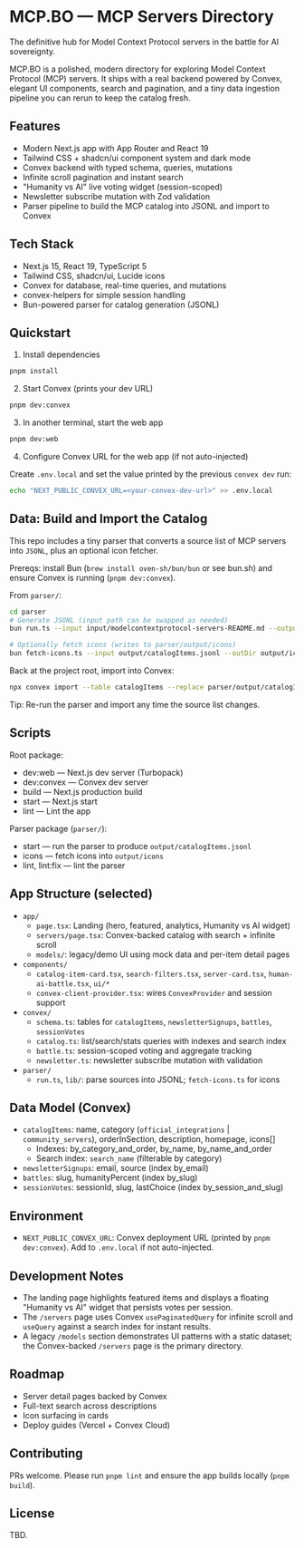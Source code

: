 # MCP.BO — MCP Servers Directory

The definitive hub for Model Context Protocol servers in the battle for AI sovereignty.

MCP.BO is a polished, modern directory for exploring Model Context Protocol (MCP) servers. It ships with a real backend powered by Convex, elegant UI components, search and pagination, and a tiny data ingestion pipeline you can rerun to keep the catalog fresh.


## Features

- Modern Next.js app with App Router and React 19
- Tailwind CSS + shadcn/ui component system and dark mode
- Convex backend with typed schema, queries, mutations
- Infinite scroll pagination and instant search
- "Humanity vs AI" live voting widget (session-scoped)
- Newsletter subscribe mutation with Zod validation
- Parser pipeline to build the MCP catalog into JSONL and import to Convex


## Tech Stack

- Next.js 15, React 19, TypeScript 5
- Tailwind CSS, shadcn/ui, Lucide icons
- Convex for database, real-time queries, and mutations
- convex-helpers for simple session handling
- Bun-powered parser for catalog generation (JSONL)


## Quickstart

1) Install dependencies

```bash
pnpm install
```

2) Start Convex (prints your dev URL)

```bash
pnpm dev:convex
```

3) In another terminal, start the web app

```bash
pnpm dev:web
```

4) Configure Convex URL for the web app (if not auto-injected)

Create `.env.local` and set the value printed by the previous `convex dev` run:

```bash
echo "NEXT_PUBLIC_CONVEX_URL=<your-convex-dev-url>" >> .env.local
```


## Data: Build and Import the Catalog

This repo includes a tiny parser that converts a source list of MCP servers into `JSONL`, plus an optional icon fetcher.

Prereqs: install Bun (`brew install oven-sh/bun/bun` or see bun.sh) and ensure Convex is running (`pnpm dev:convex`).

From `parser/`:

```bash
cd parser
# Generate JSONL (input path can be swapped as needed)
bun run.ts --input input/modelcontextprotocol-servers-README.md --output output/catalogItems.jsonl

# Optionally fetch icons (writes to parser/output/icons)
bun fetch-icons.ts --input output/catalogItems.jsonl --outDir output/icons
```

Back at the project root, import into Convex:

```bash
npx convex import --table catalogItems --replace parser/output/catalogItems.jsonl
```

Tip: Re-run the parser and import any time the source list changes.


## Scripts

Root package:

- dev:web — Next.js dev server (Turbopack)
- dev:convex — Convex dev server
- build — Next.js production build
- start — Next.js start
- lint — Lint the app

Parser package (`parser/`):

- start — run the parser to produce `output/catalogItems.jsonl`
- icons — fetch icons into `output/icons`
- lint, lint:fix — lint the parser


## App Structure (selected)

- `app/`
  - `page.tsx`: Landing (hero, featured, analytics, Humanity vs AI widget)
  - `servers/page.tsx`: Convex-backed catalog with search + infinite scroll
  - `models/`: legacy/demo UI using mock data and per-item detail pages
- `components/`
  - `catalog-item-card.tsx`, `search-filters.tsx`, `server-card.tsx`, `human-ai-battle.tsx`, `ui/*`
  - `convex-client-provider.tsx`: wires `ConvexProvider` and session support
- `convex/`
  - `schema.ts`: tables for `catalogItems`, `newsletterSignups`, `battles`, `sessionVotes`
  - `catalog.ts`: list/search/stats queries with indexes and search index
  - `battle.ts`: session-scoped voting and aggregate tracking
  - `newsletter.ts`: newsletter subscribe mutation with validation
- `parser/`
  - `run.ts`, `lib/`: parse sources into JSONL; `fetch-icons.ts` for icons


## Data Model (Convex)

- `catalogItems`: name, category (`official_integrations` | `community_servers`), orderInSection, description, homepage, icons[]
  - Indexes: by_category_and_order, by_name, by_name_and_order
  - Search index: `search_name` (filterable by category)
- `newsletterSignups`: email, source (index by_email)
- `battles`: slug, humanityPercent (index by_slug)
- `sessionVotes`: sessionId, slug, lastChoice (index by_session_and_slug)


## Environment

- `NEXT_PUBLIC_CONVEX_URL`: Convex deployment URL (printed by `pnpm dev:convex`). Add to `.env.local` if not auto-injected.


## Development Notes

- The landing page highlights featured items and displays a floating "Humanity vs AI" widget that persists votes per session.
- The `/servers` page uses Convex `usePaginatedQuery` for infinite scroll and `useQuery` against a search index for instant results.
- A legacy `/models` section demonstrates UI patterns with a static dataset; the Convex-backed `/servers` page is the primary directory.


## Roadmap

- Server detail pages backed by Convex
- Full-text search across descriptions
- Icon surfacing in cards
- Deploy guides (Vercel + Convex Cloud)


## Contributing

PRs welcome. Please run `pnpm lint` and ensure the app builds locally (`pnpm build`).


## License

TBD.
